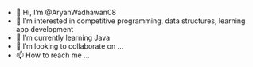 - 👋 Hi, I’m @AryanWadhawan08
- 👀 I’m interested in competitive programming, data structures, learning app development
- 🌱 I’m currently learning Java
- 💞️ I’m looking to collaborate on ...
- 📫 How to reach me ...

<!---
AryanWadhawan08/AryanWadhawan08 is a ✨ special ✨ repository because its `README.md` (this file) appears on your GitHub profile.
You can click the Preview link to take a look at your changes.
--->
